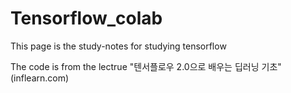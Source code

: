 # Tensorflow_colab	
This page is the study-notes for studying tensorflow

The code is from the lectrue "텐서플로우 2.0으로 배우는 딥러닝 기초" (inflearn.com)
